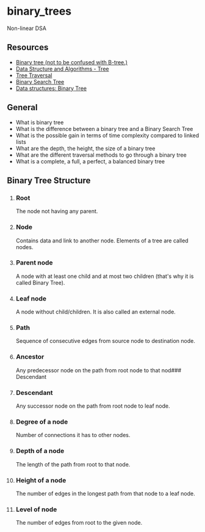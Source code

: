# binary_trees
Non-linear DSA

## Resources
- [Binary tree (not to be confused with B-tree.)](https://alx-intranet.hbtn.io/rltoken/1F2x42-8vUbOmU4L1C1KMg)
- [Data Structure and Algorithms - Tree](https://alx-intranet.hbtn.io/rltoken/QmcTMCkQyrgMjrqoWxYdhw)
- [Tree Traversal](https://alx-intranet.hbtn.io/rltoken/nMxoYQdZR_guroan8JeqBQ)
- [Binary Search Tree](https://alx-intranet.hbtn.io/rltoken/qO5dBlMnYJzbaWG3xVpcnQ)
- [Data structures: Binary Tree](https://alx-intranet.hbtn.io/rltoken/BeyJ2gjlE7_djwRiDyeHig)

## General
* What is binary tree
* What is the difference between a binary tree and a Binary Search Tree
* What is the possible gain in terms of time complexity compared to linked lists
* What are the depth, the height, the size of a binary tree
* What are the different traversal methods to go through a binary tree
* What is a complete, a full, a perfect, a balanced binary tree

## Binary Tree Structure
1. <h3>Root</h3> The node not having any parent.

2. <h3>Node</h3> Contains data and link to another node. Elements of a tree are called nodes.

3. <h3>Parent node</h3> A node with at least one child and at most two children (that's why it is called Binary Tree).

4. <h3>Leaf node</h3> A node without child/children. It is also called an external node.

5. <h3>Path</h3> Sequence of consecutive edges from source node to destination node.

6. <h3>Ancestor</h3> Any predecessor node on the path from root node to that nod### Descendant

7. <h3>Descendant</h3> Any successor node on the path from root node to leaf node.

8. <h3>Degree of a node</h3> Number of connections it has to other nodes.

9. <h3>Depth of a node</h3> The length of the path from root to that node.

10. <h3>Height of a node</h3> The number of edges in the longest path from that node to a leaf node.

11. <h3>Level of node</h3> The number of edges from root to the given node.
